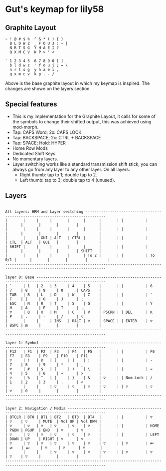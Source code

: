 # Gut's keymap for lily58

## Graphite Layout

```
~ ! @ # $ %  ^ & * ( ) { }
  B L D W Z  _ F O U J : + |
  N R T S G  Y H A E I ?
  Q X M C V  K P > " <

` 1 2 3 4 5  6 7 8 9 0 [ ]
  b l d w z  ' f o u j ; = \
  n r t s g  y h a e i ,
  q x m c v  k p . - /
```

Above is the base graphite layout in which my keymap is inspired. The changes are shown on the layers section.

## Special features

- This is my implementation for the Graphite Layout, it calls for some of the symbols to change their shifted output, this was achieved using mod-morph.
- Tap: CAPS Word; 2x: CAPS LOCK
- Tap: BACKSPACE; 2x: CTRL + BACKSPACE
- Tap: SPACE; Hold: HYPER
- Home Row Mods
- Dedicated Shift Keys
- No momentary layers.
- Layer switching works like a standard transmission shift stick, you can always go from any layer to any other layer. On all layers:
  - Right thumb: tap to 1; double tap to 2.
  - Left  thumb: tap to 3; double tap to 4 (unused).

## Layers

```

All layers: HRM and Layer switching -------------------------------------------------------------------------------
|       |     |     |       |      |      |       | |          |        |      |       |       |        |         |
|       |     |     |       |      |      |       | |          |        |      |       |       |        |         |
|       |     | GUI | ALT   | CTRL |      |       | |          |        | CTL  | ALT   | GUI   |        |         |
| SHIFT |     |     |       |      |      |       | |          |        |      |       |       |        | SHIFT   |
|       |     |     |       |      | To 2 |       | |          | To 0/1 |      |       |       |        |         |
-------------------------------------------------------------------------------------------------------------------

layer 0: Base -----------------------------------------------------------------------------------------------------
| `     | 1   | 2   | 3     | 4    | 5    |       | |          | 6      | 7    | 8     | 9     | 0      | CAPS    |
| TAB   | B   | L   | D     | W    | Z    |       | |          | '      | F    | I     | O     | J      | ;       |
| ESC   | N   | R   | T     | S    | G    |       | |          | Y      | H    | A     | E     | I      | ,       |
| ▽     | Q   | X   | M     | C    | V    | PSCRN | | DEL      | K      | P    | .     | -     | /      | ▽       |
|       |     |     | INS   | RALT | ▽    | SPACE | | ENTER    | ▽      | BSPC | ▤     |       |        |         |
-------------------------------------------------------------------------------------------------------------------

layer 1: Symbol ---------------------------------------------------------------------------------------------------
| F12   | F1  | F2  | F3    | F4   | F5   |       | |          | F6     | F7   | F8    | F9    | F10    | F11     |
| ▽     | !   | @   | [     | ]    | ¦    |       | |          | -      | 7    | 8     | 9     | *      | _       |
| ▽     | #   | $   | (     | )    | \    |       | |          | =      | 4    | 5     | 6     | +      | >       |
| ▽     | %   | ^   | {     | }    | &    | ▽     | | Num Lock | /      | 1    | 2     | 3     | .      | <       |
|       |     |     | ▽     | ▽    | ▽    | ▽     | | ▽        | ▽      | ▽    | 0     |       |        |         |
-------------------------------------------------------------------------------------------------------------------

layer 2: Navigation / Media ---------------------------------------------------------------------------------------
| BTCLR | BT0 | BT1 | BT2   | BT3  | BT4  |       | |          | ▽      | ▽    | ▽     | MUTE  | Vol UP | Vol DWN |
| ▽     | ▽   | ▽   | ▽     | ▽    | ▽    |       | |          | HOME   | PGDN | PGUP  | END   | ▽      | ▽       |
| ▽     | ▽   | ▽   | ▽     | ▽    | ▽    |       | |          | LEFT   | DOWN | UP    | RIGHT | ▽      | ▽       |
| ▽     | ▽   | ▽   | ▽     | ▽    | ▽    | ▽     | | ▽        | ⏮      | ⏯    | ⏭     | ▽     | ▽      | ▽       |
|       |     |     | ▽     | ▽    | ▽    | ▽     | | ▽        | ▽      | ▽    | ▽     |       |        |         |
-------------------------------------------------------------------------------------------------------------------

```


